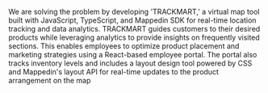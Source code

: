 We are solving the problem by developing 'TRACKMART,' a virtual map tool built with JavaScript, TypeScript, and Mappedin SDK for real-time location tracking and data analytics. TRACKMART guides customers to their desired products while leveraging analytics to provide insights on frequently visited sections. This enables employees to optimize product placement and marketing strategies using a React-based employee portal. The portal also tracks inventory levels and includes a layout design tool powered by CSS and Mappedin's layout API for real-time updates to the product arrangement on the map
